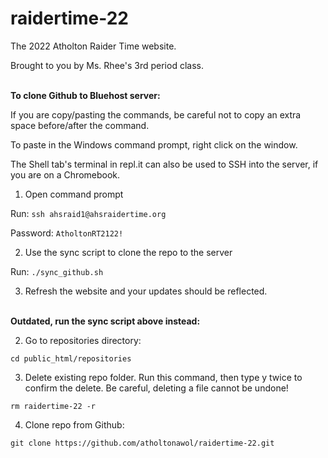 # raidertime-22

The 2022 Atholton Raider Time website.

Brought to you by Ms. Rhee's 3rd period class.

&nbsp;  
**To clone Github to Bluehost server:**

If you are copy/pasting the commands, be careful not to copy an extra space before/after the command.

To paste in the Windows command prompt, right click on the window.

The Shell tab's terminal in repl.it can also be used to SSH into the server, if you are on a Chromebook.

1. Open command prompt

Run: `ssh ahsraid1@ahsraidertime.org`

Password: `AtholtonRT2122!`

2. Use the sync script to clone the repo to the server

Run: `./sync_github.sh`

3. Refresh the website and your updates should be reflected.

&nbsp;  
**Outdated, run the sync script above instead:**

2. Go to repositories directory:

`cd public_html/repositories`

3. Delete existing repo folder. Run this command, then type y twice to confirm the delete. Be careful, deleting a file cannot be undone!

`rm raidertime-22 -r`

4. Clone repo from Github:

`git clone https://github.com/atholtonawol/raidertime-22.git`

